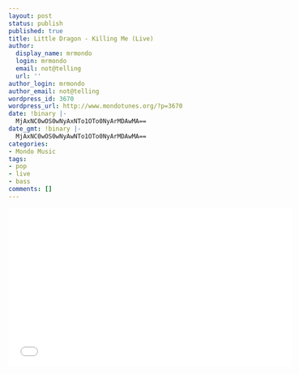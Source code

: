```yaml
---
layout: post
status: publish
published: true
title: Little Dragon - Killing Me (Live)
author:
  display_name: mrmondo
  login: mrmondo
  email: not@telling
  url: ''
author_login: mrmondo
author_email: not@telling
wordpress_id: 3670
wordpress_url: http://www.mondotunes.org/?p=3670
date: !binary |-
  MjAxNC0wOS0wNyAxNTo1OTo0NyArMDAwMA==
date_gmt: !binary |-
  MjAxNC0wOS0wNyAwNTo1OTo0NyArMDAwMA==
categories:
- Mondo Music
tags:
- pop
- live
- bass
comments: []
---
```

<iframe width="560" height="315" src="//www.youtube.com/embed/7w-bS3Fjpyo&amp;list=UU3I2GFN_F8WudD_2jUZbojA&amp;index=34" frameborder="0"> </iframe>

